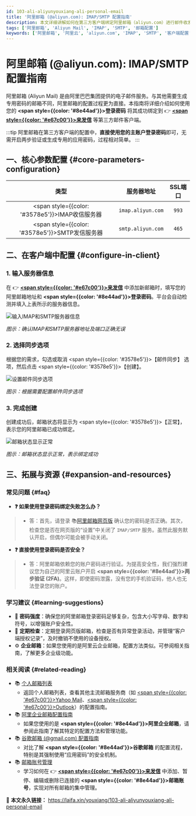```yaml
---
id: 103-ali-aliyunyouxiang-ali-personal-email
title: '阿里邮箱 (@aliyun.com): IMAP/SMTP 配置指南'
description: 本文详细讲解如何在第三方客户端绑定阿里邮箱（aliyun.com）进行邮件收发，包括收发信配置和客户端密码设置。
tags: ['阿里邮箱', 'Aliyun Mail', 'IMAP', 'SMTP', '邮箱配置']
keywords: ['阿里邮箱', '阿里云', 'aliyun.com', 'IMAP', 'SMTP', '客户端配置']
---
```


# 阿里邮箱 (@aliyun.com): IMAP/SMTP 配置指南

阿里邮箱 (Aliyun Mail) 是由阿里巴巴集团提供的电子邮件服务。与其他需要生成专用密码的邮箱不同，阿里邮箱的配置过程更为直接。本指南将详细介绍如何使用您的 **<span style={{color: '#8e44ad'}}>登录密码</span>** 将其成功绑定到 👉 [**<span style={{color: '#e67c00'}}>来发信</span>**](https://laifaxin.com) 等第三方邮件客户端。

:::tip
阿里邮箱在第三方客户端的配置中，**直接使用您的主账户登录密码**即可，无需开启两步验证或生成专用的应用密码，过程相对简单。
:::

## 一、核心参数配置 {#core-parameters-configuration}

| **类型** | **服务器地址** | **SSL端口** |
| :---: | :---: | :---: |
| <span style={{color: '#3578e5'}}>IMAP收信服务器</span> | `imap.aliyun.com` | `993` |
| <span style={{color: '#3578e5'}}>SMTP发信服务器</span> | `smtp.aliyun.com` | `465` |

## 二、在客户端中配置 {#configure-in-client}

### 1. 输入服务器信息

在 👉 [**<span style={{color: '#e67c00'}}>来发信</span>**](https://laifaxin.com) 中添加新邮箱时，填写您的阿里邮箱地址和 **<span style={{color: '#8e44ad'}}>登录密码</span>**。平台会自动检测并填入上表所示的服务器信息。

![输入IMAP和SMTP服务器信息](https://cos.files.maozhishi.com/data/web/web-files/img/1721140058607.png)

_图示：确认IMAP和SMTP服务器地址及端口正确无误_

### 2. 选择同步选项

根据您的需求，勾选或取消 <span style={{color: '#3578e5'}}>【邮件同步】</span> 选项，然后点击 <span style={{color: '#3578e5'}}>【创建】</span>。

![设置邮件同步选项](https://cos.files.maozhishi.com/data/web/web-files/img/1721140058628.png)

_图示：根据需要配置邮件同步选项_

### 3. 完成创建

创建成功后，邮箱状态将显示为 <span style={{color: '#3578e5'}}>【正常】</span>，表示您的阿里邮箱已成功绑定。

![邮箱状态显示正常](https://cos.files.maozhishi.com/data/web/web-files/img/1721140058632.png)

_图示：邮箱状态显示正常，表示绑定成功_

## 三、拓展与资源 {#expansion-and-resources}

### 常见问题 {#faq}

- **❓ 如果使用登录密码绑定失败怎么办？**
> - 答：首先，请登录 📚[阿里邮箱网页版](https://mail.aliyun.com/) 确认您的密码是否正确。其次，检查您是否在网页版的“设置”中关闭了 `IMAP/SMTP` 服务。虽然此服务默认开启，但偶尔可能会被手动关闭。

- **❓ 直接使用登录密码是否安全？**
> - 答：阿里邮箱依赖您的账户密码进行验证。为提高安全性，我们强烈建议您为自己的阿里云账户开启 **<span style={{color: '#8e44ad'}}>两步验证 (2FA)</span>**。这样，即使密码泄露，没有您的手机验证码，他人也无法登录您的账户。

### 学习建议 {#learning-suggestions}

- 🎯 **密码强度**：确保您的阿里邮箱登录密码足够复杂，包含大小写字母、数字和符号，以增强账户安全性。
- 📖 **定期检查**：定期登录网页版邮箱，检查是否有异常登录活动，并管理“客户端授权记录”，及时撤销不使用的设备授权。
- ⚙️ **企业邮箱**：如果您使用的是阿里云企业邮箱，配置方法类似。可参阅相关指南，了解更多企业级功能。

### 相关阅读 {#related-reading}

- 📚 [个人邮箱列表](./100-gerenyouxiang-personal-mailbox)
  - 返回个人邮箱列表，查看其他主流邮箱服务商（如 <u><span style={{color: '#e67c00'}}>Yahoo Mail</span></u>、<u><span style={{color: '#e67c00'}}>Outlook</span></u>）的配置指南。
- 📚 [阿里企业邮箱配置指南](./203-aliyun-qiyeyouxiang-alibaba-cloud-enterprise-mailbox)
  - 如果您使用的是 **<span style={{color: '#8e44ad'}}>阿里企业邮箱</span>**，请参阅此指南了解其特定的配置方法和管理功能。
- 📚 [谷歌邮箱 (@gmail.com) 配置指南](./101-guge-gmailyouxiang-google-personal-email)
  - 对比了解 **<span style={{color: '#8e44ad'}}>谷歌邮箱</span>** 的配置流程，特别是其强制使用“应用密码”的安全机制。
- 📚 [邮箱账号管理](../zhinan/email-account)
  - 学习如何在 👉 [**<span style={{color: '#e67c00'}}>来发信</span>**](https://laifaxin.com) 中添加、暂停、编辑或删除已连接的 **<span style={{color: '#8e44ad'}}>邮箱账号</span>**，实现对所有邮箱的集中管理。

🔗 **本文永久链接：** https://laifa.xin/youxiang/103-ali-aliyunyouxiang-ali-personal-email
